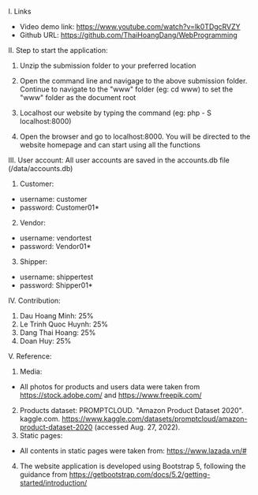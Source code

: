 I. Links
- Video demo link: https://www.youtube.com/watch?v=lk0TDgcRVZY
- Github URL: https://github.com/ThaiHoangDang/WebProgramming 

II. Step to start the application:

1. Unzip the submission folder to your preferred location

2. Open the command line and navigage to the above submission folder. Continue to navigate to the "www" folder (eg: cd www) to set the "www" folder as the document root

3. Localhost our website by typing the command (eg: php - S localhost:8000)

4. Open the browser and go to localhost:8000. You will be directed to the website homepage and can start using all the functions

III. User account: 
All user accounts are saved in the accounts.db file (/data/accounts.db)
 
1. Customer: 
- username: customer
- password: Customer01*

2. Vendor:
- username: vendortest
- password: Vendor01*

3. Shipper: 
- username: shippertest
- password: Shipper01*

IV. Contribution:
1. Dau Hoang Minh: 25%
2. Le Trinh Quoc Huynh: 25%
3. Dang Thai Hoang: 25%
4. Doan Huy: 25%

V. Reference:
1. Media:
- All photos for products and users data were taken from https://stock.adobe.com/ and https://www.freepik.com/
2. Products dataset: 
    PROMPTCLOUD. "Amazon Product Dataset 2020". kaggle.com. https://www.kaggle.com/datasets/promptcloud/amazon-product-dataset-2020 (accessed Aug. 27, 2022).
3. Static pages:
- All contents in static pages were taken from: https://www.lazada.vn/# 
4. The website application is developed using Bootstrap 5, following the guidance from https://getbootstrap.com/docs/5.2/getting-started/introduction/